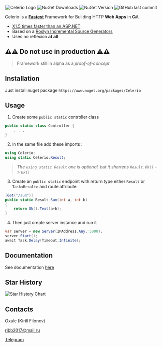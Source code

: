 <p align="center">
    <img src="https://raw.githubusercontent.com/Oxule/Celerio/main/Design/logo_full.png" alt="Celerio Logo"/>
    <img alt="NuGet Downloads" src="https://img.shields.io/nuget/dt/Celerio">
    <img alt="NuGet Version" src="https://img.shields.io/nuget/vpre/Celerio">
    <img alt="GitHub last commit" src="https://img.shields.io/github/last-commit/Oxule/Celerio">
</p>


Celerio is a [**Fastest**](BENCHMARKS.MD) Framework for Building HTTP **Web Apps** in **C#**.

* [X1.5 times faster than an ASP.NET](BENCHMARKS.MD)
* Based on a [Roslyn Incremental Source Generators](https://github.com/dotnet/roslyn/blob/main/docs/features/incremental-generators.md)
* Uses no reflexion **at all**

## ⚠️⚠️ **Do not use in production** ⚠️⚠️
> Framework still in alpha as a *proof-of-concept*

## Installation
Just install nuget package `https://www.nuget.org/packages/Celerio`

## Usage

1. Create some `public static` controller class
```csharp
public static class Controller {
    . . .
}
```

2. In the same file add these imports :
```csharp
using Celerio;
using static Celerio.Result;
```
> *The `using static Result` one is optional, but it shortens `Result.Ok()` -> `Ok()`*

3. Create an `public static` endpoint with return type either `Result` or `Task<Result>` and route attribute.

```csharp
[Get("/sum")]
public static Result Sum(int a, int b)
{
    return Ok().Text(a+b);
}
```

4. Then just create server instance and run it

```csharp
var server = new Server(IPAddress.Any, 5000);
server.Start();
await Task.Delay(Timeout.Infinite);
```

## Documentation
See documentation [here](DOCS.md)

## Star History

[![Star History Chart](https://api.star-history.com/svg?repos=Oxule/Celerio&type=Date)](https://www.star-history.com/#Oxule/Celerio&Date)

## Contacts
Oxule (Kirill Filonov)

[ribb2017@mail.ru](mailto://ribb2017@mail.ru)

[Telegram](https://t.me/Oxule)
